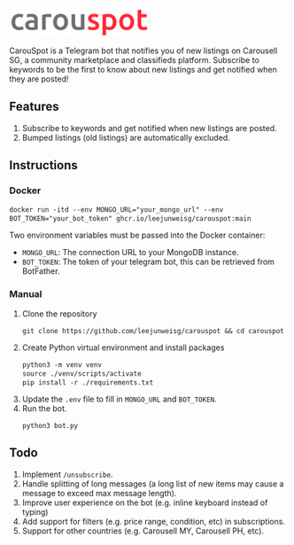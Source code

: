 <img src="./assets/logo-transparent.png" width="50%" height="50%" title="Logo" alt="Logo">

CarouSpot is a Telegram bot that notifies you of new listings on Carousell SG, a community marketplace and classifieds platform.
Subscribe to keywords to be the first to know about new listings and get notified when they are posted!

## Features
1. Subscribe to keywords and get notified when new listings are posted.
2. Bumped listings (old listings) are automatically excluded.

## Instructions
### Docker
```shell
docker run -itd --env MONGO_URL="your_mongo_url" --env BOT_TOKEN="your_bot_token" ghcr.io/leejunweisg/carouspot:main
```
Two environment variables must be passed into the Docker container:
- `MONGO_URL`: The connection URL to your MongoDB instance.
- `BOT_TOKEN`: The token of your telegram bot, this can be retrieved from BotFather.

### Manual
1. Clone the repository
    ```shell
    git clone https://github.com/leejunweisg/carouspot && cd carouspot
    ```
2. Create Python virtual environment and install packages
    ```shell
    python3 -m venv venv
    source ./venv/scripts/activate
    pip install -r ./requirements.txt
    ```
3. Update the `.env` file to fill in `MONGO_URL` and `BOT_TOKEN`.
4. Run the bot.
   ```shell
   python3 bot.py
   ```

## Todo
1. Implement `/unsubscribe`.
2. Handle splitting of long messages (a long list of new items may cause a message to exceed max message length).
3. Improve user experience on the bot (e.g. inline keyboard instead of typing)
4. Add support for filters (e.g. price range, condition, etc) in subscriptions.
5. Support for other countries (e.g. Carousell MY, Carousell PH, etc).
